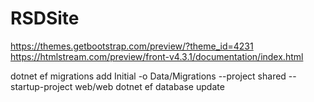 # RSDSite

https://themes.getbootstrap.com/preview/?theme_id=4231
https://htmlstream.com/preview/front-v4.3.1/documentation/index.html

dotnet ef migrations add Initial -o Data/Migrations --project shared --startup-project web/web
dotnet ef database update